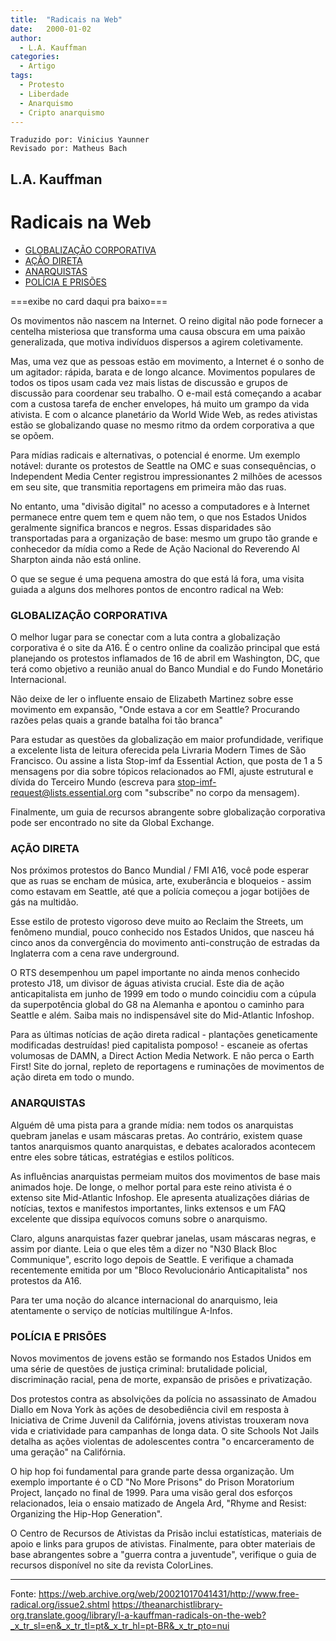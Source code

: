 ```yaml
---
title:  "Radicais na Web"
date:   2000-01-02
author:
  - L.A. Kauffman
categories:
  - Artigo
tags:
  - Protesto
  - Liberdade
  - Anarquismo
  - Cripto anarquismo
---
```

```
Traduzido por: Vinicius Yaunner
Revisado por: Matheus Bach
```

## L.A. Kauffman

# Radicais na Web

* [GLOBALIZAÇÃO CORPORATIVA](#globalização-corporativa)
* [AÇÃO DIRETA](#ação-direta)
* [ANARQUISTAS](#anarquistas)
* [POLÍCIA E PRISÕES](#polícia-e-prisões)

===exibe no card daqui pra baixo===

Os movimentos não nascem na Internet. O reino digital não pode fornecer a centelha misteriosa que transforma uma causa obscura em uma paixão generalizada, que motiva indivíduos dispersos a agirem coletivamente.

Mas, uma vez que as pessoas estão em movimento, a Internet é o sonho de um agitador: rápida, barata e de longo alcance. Movimentos populares de todos os tipos usam cada vez mais listas de discussão e grupos de discussão para coordenar seu trabalho. O e-mail está começando a acabar com a custosa tarefa de encher envelopes, há muito um grampo da vida ativista. E com o alcance planetário da World Wide Web, as redes ativistas estão se globalizando quase no mesmo ritmo da ordem corporativa a que se opõem.

Para mídias radicais e alternativas, o potencial é enorme. Um exemplo notável: durante os protestos de Seattle na OMC e suas consequências, o Independent Media Center registrou impressionantes 2 milhões de acessos em seu site, que transmitia reportagens em primeira mão das ruas.

No entanto, uma "divisão digital" no acesso a computadores e à Internet permanece entre quem tem e quem não tem, o que nos Estados Unidos geralmente significa brancos e negros. Essas disparidades são transportadas para a organização de base: mesmo um grupo tão grande e conhecedor da mídia como a Rede de Ação Nacional do Reverendo Al Sharpton ainda não está online.

O que se segue é uma pequena amostra do que está lá fora, uma visita guiada a alguns dos melhores pontos de encontro radical na Web:

### GLOBALIZAÇÃO CORPORATIVA

O melhor lugar para se conectar com a luta contra a globalização corporativa é o site da A16. É o centro online da coalizão principal que está planejando os protestos inflamados de 16 de abril em Washington, DC, que terá como objetivo a reunião anual do Banco Mundial e do Fundo Monetário Internacional.

Não deixe de ler o influente ensaio de Elizabeth Martinez sobre esse movimento em expansão, "Onde estava a cor em Seattle? Procurando razões pelas quais a grande batalha foi tão branca"

Para estudar as questões da globalização em maior profundidade, verifique a excelente lista de leitura oferecida pela Livraria Modern Times de São Francisco. Ou assine a lista Stop-imf da Essential Action, que posta de 1 a 5 mensagens por dia sobre tópicos relacionados ao FMI, ajuste estrutural e dívida do Terceiro Mundo (escreva para stop-imf-request@lists.essential.org com "subscribe" no corpo da mensagem).

Finalmente, um guia de recursos abrangente sobre globalização corporativa pode ser encontrado no site da Global Exchange.

### AÇÃO DIRETA

Nos próximos protestos do Banco Mundial / FMI A16, você pode esperar que as ruas se encham de música, arte, exuberância e bloqueios - assim como estavam em Seattle, até que a polícia começou a jogar botijões de gás na multidão.

Esse estilo de protesto vigoroso deve muito ao Reclaim the Streets, um fenômeno mundial, pouco conhecido nos Estados Unidos, que nasceu há cinco anos da convergência do movimento anti-construção de estradas da Inglaterra com a cena rave underground.

O RTS desempenhou um papel importante no ainda menos conhecido protesto J18, um divisor de águas ativista crucial. Este dia de ação anticapitalista em junho de 1999 em todo o mundo coincidiu com a cúpula da superpotência global do G8 na Alemanha e apontou o caminho para Seattle e além. Saiba mais no indispensável site do Mid-Atlantic Infoshop.

Para as últimas notícias de ação direta radical - plantações geneticamente modificadas destruídas! pied capitalista pomposo! - escaneie as ofertas volumosas de DAMN, a Direct Action Media Network. E não perca o Earth First! Site do jornal, repleto de reportagens e ruminações de movimentos de ação direta em todo o mundo.

### ANARQUISTAS

Alguém dê uma pista para a grande mídia: nem todos os anarquistas quebram janelas e usam máscaras pretas. Ao contrário, existem quase tantos anarquismos quanto anarquistas, e debates acalorados acontecem entre eles sobre táticas, estratégias e estilos políticos.

As influências anarquistas permeiam muitos dos movimentos de base mais animados hoje. De longe, o melhor portal para este reino ativista é o extenso site Mid-Atlantic Infoshop. Ele apresenta atualizações diárias de notícias, textos e manifestos importantes, links extensos e um FAQ excelente que dissipa equívocos comuns sobre o anarquismo.

Claro, alguns anarquistas fazer quebrar janelas, usam máscaras negras, e assim por diante. Leia o que eles têm a dizer no "N30 Black Bloc Communique", escrito logo depois de Seattle. E verifique a chamada recentemente emitida por um "Bloco Revolucionário Anticapitalista" nos protestos da A16.

Para ter uma noção do alcance internacional do anarquismo, leia atentamente o serviço de notícias multilíngue A-Infos.

### POLÍCIA E PRISÕES

Novos movimentos de jovens estão se formando nos Estados Unidos em uma série de questões de justiça criminal: brutalidade policial, discriminação racial, pena de morte, expansão de prisões e privatização.

Dos protestos contra as absolvições da polícia no assassinato de Amadou Diallo em Nova York às ações de desobediência civil em resposta à Iniciativa de Crime Juvenil da Califórnia, jovens ativistas trouxeram nova vida e criatividade para campanhas de longa data. O site Schools Not Jails detalha as ações violentas de adolescentes contra "o encarceramento de uma geração" na Califórnia.

O hip hop foi fundamental para grande parte dessa organização. Um exemplo importante é o CD "No More Prisons" do Prison Moratorium Project, lançado no final de 1999. Para uma visão geral dos esforços relacionados, leia o ensaio matizado de Angela Ard, "Rhyme and Resist: Organizing the Hip-Hop Generation".

O Centro de Recursos de Ativistas da Prisão inclui estatísticas, materiais de apoio e links para grupos de ativistas. Finalmente, para obter materiais de base abrangentes sobre a "guerra contra a juventude", verifique o guia de recursos disponível no site da revista ColorLines.

---
Fonte: 
https://web.archive.org/web/20021017041431/http://www.free-radical.org/issue2.shtml
https://theanarchistlibrary-org.translate.goog/library/l-a-kauffman-radicals-on-the-web?_x_tr_sl=en&_x_tr_tl=pt&_x_tr_hl=pt-BR&_x_tr_pto=nui
